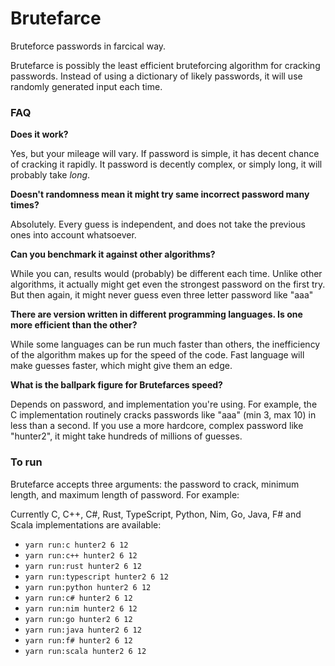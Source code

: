 # Brutefarce

Bruteforce passwords in farcical way.

Brutefarce is possibly the least efficient bruteforcing algorithm for cracking passwords. Instead of using a dictionary of likely passwords, it will use randomly generated input each time.

### FAQ
**Does it work?**

Yes, but your mileage will vary. If password is simple, it has decent chance of cracking it rapidly. It password is decently complex, or simply long, it will probably take _long_.

**Doesn't randomness mean it might try same incorrect password many times?**

Absolutely. Every guess is independent, and does not take the previous ones into account whatsoever.

**Can you benchmark it against other algorithms?**

While you can, results would (probably) be different each time. Unlike other algorithms, it actually might get even the strongest password on the first try. But then again, it might never guess even three letter password like "aaa"

**There are version written in different programming languages. Is one more efficient than the other?**

While some languages can be run much faster than others, the inefficiency of the algorithm makes up for the speed of the code. Fast language will make guesses faster, which might give them an edge.

**What is the ballpark figure for Brutefarces speed?**

Depends on password, and implementation you're using. For example, the C implementation routinely cracks passwords like "aaa" (min 3, max 10) in less than a second. If you use a more hardcore, complex password like "hunter2", it might take hundreds of millions of guesses.

### To run

Brutefarce accepts three arguments: the password to crack, minimum length, and maximum length of password. For example:

Currently C, C++, C#, Rust, TypeScript, Python, Nim, Go, Java, F# and Scala implementations are available:
- `yarn run:c hunter2 6 12`
- `yarn run:c++ hunter2 6 12`
- `yarn run:rust hunter2 6 12`
- `yarn run:typescript hunter2 6 12`
- `yarn run:python hunter2 6 12`
- `yarn run:c# hunter2 6 12`
- `yarn run:nim hunter2 6 12`
- `yarn run:go hunter2 6 12`
- `yarn run:java hunter2 6 12`
- `yarn run:f# hunter2 6 12`
- `yarn run:scala hunter2 6 12`
